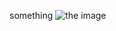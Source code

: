 something
![the image](https://www.google.com/url?sa=i&url=https%3A%2F%2Fbuffer.com%2Flibrary%2Ffree-images%2F&psig=AOvVaw3Q4Y35_afVRd0TnjCUT0JH&ust=1715242097477000&source=images&cd=vfe&opi=89978449&ved=0CBIQjRxqFwoTCPiIzfHM_YUDFQAAAAAdAAAAABAJ)